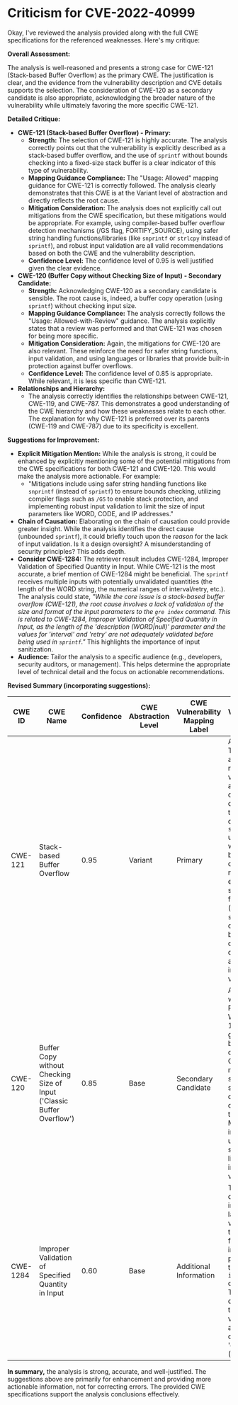 # Criticism for CVE-2022-40999

Okay, I've reviewed the analysis provided along with the full CWE specifications for the referenced weaknesses. Here's my critique:

**Overall Assessment:**

The analysis is well-reasoned and presents a strong case for CWE-121 (Stack-based Buffer Overflow) as the primary CWE. The justification is clear, and the evidence from the vulnerability description and CVE details supports the selection. The consideration of CWE-120 as a secondary candidate is also appropriate, acknowledging the broader nature of the vulnerability while ultimately favoring the more specific CWE-121.

**Detailed Critique:**

*   **CWE-121 (Stack-based Buffer Overflow) - Primary:**
    *   **Strength:** The selection of CWE-121 is highly accurate. The analysis correctly points out that the vulnerability is explicitly described as a stack-based buffer overflow, and the use of `sprintf` without bounds checking into a fixed-size stack buffer is a clear indicator of this type of vulnerability.
    *   **Mapping Guidance Compliance:** The "Usage: Allowed" mapping guidance for CWE-121 is correctly followed. The analysis clearly demonstrates that this CWE is at the Variant level of abstraction and directly reflects the root cause.
    *   **Mitigation Consideration:** The analysis does not explicitly call out mitigations from the CWE specification, but these mitigations would be appropriate. For example, using compiler-based buffer overflow detection mechanisms (/GS flag, FORTIFY_SOURCE), using safer string handling functions/libraries (like `snprintf` or `strlcpy` instead of `sprintf`), and robust input validation are all valid recommendations based on both the CWE and the vulnerability description.
    *   **Confidence Level:** The confidence level of 0.95 is well justified given the clear evidence.
*   **CWE-120 (Buffer Copy without Checking Size of Input) - Secondary Candidate:**
    *   **Strength:** Acknowledging CWE-120 as a secondary candidate is sensible. The root cause is, indeed, a buffer copy operation (using `sprintf`) without checking input size.
    *   **Mapping Guidance Compliance:**  The analysis correctly follows the "Usage: Allowed-with-Review" guidance. The analysis explicitly states that a review was performed and that CWE-121 was chosen for being more specific.
    *   **Mitigation Consideration:** Again, the mitigations for CWE-120 are also relevant. These reinforce the need for safer string functions, input validation, and using languages or libraries that provide built-in protection against buffer overflows.
    *   **Confidence Level:** The confidence level of 0.85 is appropriate. While relevant, it is less specific than CWE-121.
*   **Relationships and Hierarchy:**
    *   The analysis correctly identifies the relationships between CWE-121, CWE-119, and CWE-787. This demonstrates a good understanding of the CWE hierarchy and how these weaknesses relate to each other. The explanation for why CWE-121 is preferred over its parents (CWE-119 and CWE-787) due to its specificity is excellent.

**Suggestions for Improvement:**

*   **Explicit Mitigation Mention:** While the analysis is strong, it could be enhanced by explicitly mentioning some of the potential mitigations from the CWE specifications for both CWE-121 and CWE-120.  This would make the analysis more actionable. For example:
    *   "Mitigations include using safer string handling functions like `snprintf` (instead of `sprintf`) to ensure bounds checking, utilizing compiler flags such as `/GS` to enable stack protection, and implementing robust input validation to limit the size of input parameters like WORD, CODE, and IP addresses."
*   **Chain of Causation:** Elaborating on the chain of causation could provide greater insight. While the analysis identifies the direct cause (unbounded `sprintf`), it could briefly touch upon the *reason* for the lack of input validation.  Is it a design oversight? A misunderstanding of security principles?  This adds depth.
*   **Consider CWE-1284:** The retriever result includes CWE-1284, Improper Validation of Specified Quantity in Input. While CWE-121 is the most accurate, a brief mention of CWE-1284 might be beneficial. The `sprintf` receives multiple inputs with potentially unvalidated quantities (the length of the WORD string, the numerical ranges of interval/retry, etc.). The analysis could state, *"While the core issue is a stack-based buffer overflow (CWE-121), the root cause involves a lack of validation of the size and format of the input parameters to the `gre index` command. This is related to CWE-1284, Improper Validation of Specified Quantity in Input, as the length of the 'description (WORD|null)' parameter and the values for 'interval' and 'retry' are not adequately validated before being used in `sprintf`."* This highlights the importance of input sanitization.
*   **Audience:** Tailor the analysis to a specific audience (e.g., developers, security auditors, or management). This helps determine the appropriate level of technical detail and the focus on actionable recommendations.

**Revised Summary (incorporating suggestions):**

| CWE ID  | CWE Name | Confidence | CWE Abstraction Level | CWE Vulnerability Mapping Label | CWE-Vulnerability Mapping Notes |
|-----------------|-------------------------------------------------------------------|------------|-----------------------|-----------------------------------|-----------------------------------------------------------------------------------------------------------------------------------------------------------------------------------------------------------------------------------------------------------------------------------------------------------------|
| CWE-121 | Stack-based Buffer Overflow | 0.95 | Variant | Primary | Allowed. This CWE accurately reflects the vulnerability as a buffer overflow occurring on the stack due to `sprintf` usage without bounds checking. To mitigate, employ safer string functions (e.g., `snprintf`), compiler-based buffer overflow detection, and robust input validation.|
| CWE-120 | Buffer Copy without Checking Size of Input ('Classic Buffer Overflow') | 0.85 | Base | Secondary Candidate | Allowed-with-Review. While CWE-120 is a general buffer overflow, CWE-121 is more specific since the overflow occurs on the stack. Mitigation includes using safe string libraries and input validation. |
| CWE-1284 | Improper Validation of Specified Quantity in Input | 0.60 | Base | Additional Information |  The root cause involves a lack of validation of the size and format of the input parameters to the `gre index` command.  This contributes to the vulnerability, as the length of the 'description (WORD|null)' parameter and the values for 'interval' and 'retry' are not adequately validated before being used in `sprintf`. Addressing CWE-1284 helps prevent this overflow.|

**In summary,** the analysis is strong, accurate, and well-justified. The suggestions above are primarily for enhancement and providing more actionable information, not for correcting errors. The provided CWE specifications support the analysis conclusions effectively.